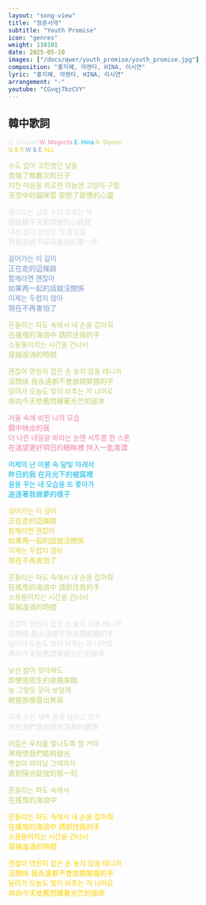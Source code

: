 ```yaml
---
layout: "song-view"
title: "청춘서약"
subtitle: "Youth Promise"
icon: "genres"
weight: 110101
date: 2025-05-10
images: ["/docs/qwer/youth_promise/youth_promise.jpg"]
composition: "홍지혜, 마젠타, HINA, 이시연"
lyric: "홍지혜, 마젠타, HINA, 이시연"
arrangement: "-"
youtube: "CGvqj7bzCVY"
---
```


<style>
    .q_part {
        color: rgb(224, 224, 224);
    }
    .w_part {
        color: rgb(238, 131, 175);
    }
    .e_part {
        color: rgb(2, 183, 233);
    }
    .r_part {
        color: rgb(192, 211, 112);
    }
    .qr_part {
        color: rgb(222, 211, 57);
    }
    .we_part {
        color: rgb(120, 156, 204);
    }
    .qwer_part {
        color: rgb(252, 211, 3);
    }
    .part_info {
        font-size: 0.75rem;
    }
</style>

## 韓中歌詞

<div class="part_info">

<span class="q_part">Q. Chodan</span>
<span class="w_part">W. Magenta</span>
<span class="e_part">E. Hina</span>
<span class="r_part">R. Siyeon</span>  
<span class="qr_part">Q & R</span>
<span class="we_part">W & E</span>
<span class="qwer_part">ALL</span>

</div>

<div class="r_part">

수도 없이 고민했던 날들  
苦惱了無數次的日子  
지친 마음을 위로한 하늘엔 고양이 구름  
天空中的貓咪雲 安慰了疲憊的心靈  

</div>

<div class="q_part">

떨려오는 심장 소리 모르는 척  
假裝聽不見那悸動的心跳聲  
내겐 쉽지 않았던 첫 발걸음  
對我來說不容易邁出的第一步  

</div>

<div class="we_part">

걸어가는 이 길이  
正在走的這條路  
함께라면 괜찮아  
如果再一起的話就沒關係  
이제는 두렵지 않아  
現在不再害怕了  

</div>

<div class="r_part">

흔들리는 파도 속에서 내 손을 잡아줘  
在搖曳的海浪中 請抓住我的手  
소용돌이치는 시간을 건너서  
穿越漩渦的時間  

괜찮아 영원히 잡은 손 놓지 않을 테니까  
沒關係 我永遠都不會放開緊握的手  
달려가 오늘도 빛이 비추는 저 너머로  
奔向今天依舊閃耀著光芒的彼岸  

</div>

<div class="w_part">

거울 속에 비친 나의 모습  
鏡中映出的我  
더 나은 내일을 바라는 눈엔 서투름 한 스푼  
在渴望更好明日的眼眸裡 拌入一匙青澀  

</div>

<div class="e_part">

어제의 난 이불 속 달빛 아래서  
昨日的我 在月光下的被窩裡  
꿈을 꾸는 내 모습을 또 쫓아가  
追逐著我做夢的樣子  

</div>

<div class="qr_part">

걸어가는 이 길이  
正在走的這條路  
함께라면 괜찮아  
如果再一起的話就沒關係  
이제는 두렵지 않아  
現在不再害怕了  

</div>

<div class="r_part">

흔들리는 파도 속에서 내 손을 잡아줘  
在搖曳的海浪中 請抓住我的手  
소용돌이치는 시간을 건너서  
穿越漩渦的時間  

</div>

<div class="q_part">

괜찮아 영원히 잡은 손 놓지 않을 테니까  
沒關係 我永遠都不會放開緊握的手  
달려가 오늘도 빛이 비추는 저 너머로  
奔向今天依舊閃耀著光芒的彼岸  

</div>

<div class="r_part">

낯선 밤이 찾아와도  
即使是陌生的夜晚來臨  
늘 그렇듯 웃어 보일게  
總是那樣露出笑容  

</div>

<div class="q_part">

이제 우린 새벽 끝을 달리고 있지  
現在我們會奔跑到清晨的盡頭  

</div>

<div class="r_part">

어둠은 우리를 빛나도록 할 거야  
黑暗使我們能夠發光  
햇살이 피어날 그때까지  
直到陽光綻放的那一刻  

흔들리는 파도 속에서  
在搖曳的海浪中  

</div>

<div class="qwer_part">

흔들리는 파도 속에서 내 손을 잡아줘  
在搖曳的海浪中 請抓住我的手  
소용돌이치는 시간을 건너서  
穿越漩渦的時間  

괜찮아 영원히 잡은 손 놓지 않을 테니까  
沒關係 我永遠都不會放開緊握的手  
달려가 오늘도 빛이 비추는 저 너머로  
奔向今天依舊閃耀著光芒的彼岸  

</div>
